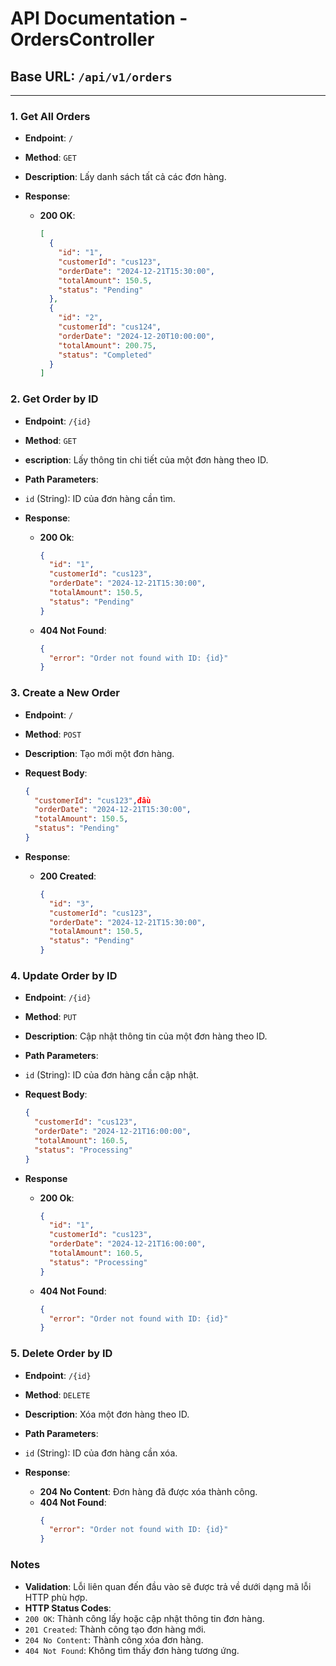 # API Documentation - OrdersController

## Base URL: `/api/v1/orders`

---

### 1. Get All Orders

- **Endpoint**: `/`  
- **Method**: `GET`  
- **Description**: Lấy danh sách tất cả các đơn hàng.

- **Response**:
  - **200 OK**:
    ```json
    [
      {
        "id": "1",
        "customerId": "cus123",
        "orderDate": "2024-12-21T15:30:00",
        "totalAmount": 150.5,
        "status": "Pending"
      },
      {
        "id": "2",
        "customerId": "cus124",
        "orderDate": "2024-12-20T10:00:00",
        "totalAmount": 200.75,
        "status": "Completed"
      }
    ]
### 2. **Get Order by ID**
- **Endpoint**: `/{id}`
- **Method**: `GET`
- **escription**: Lấy thông tin chi tiết của một đơn hàng theo ID.

- **Path Parameters**:

- `id` (String): ID của đơn hàng cần tìm.
- **Response**:
  - **200 Ok**:
      ```json
      {
        "id": "1",
        "customerId": "cus123",
        "orderDate": "2024-12-21T15:30:00",
        "totalAmount": 150.5,
        "status": "Pending"
      }
  - **404 Not Found**:
      ```json
      {
        "error": "Order not found with ID: {id}"
      }
### 3. Create a New Order
- **Endpoint**: `/`
- **Method**: `POST`
- **Description**: Tạo mới một đơn hàng.

- **Request Body**:
    ```json
    {
      "customerId": "cus123",đầu 
      "orderDate": "2024-12-21T15:30:00",
      "totalAmount": 150.5,
      "status": "Pending"
    }
- **Response**:
  - **200 Created**:
      ```json
      {
        "id": "3",
        "customerId": "cus123",
        "orderDate": "2024-12-21T15:30:00",
        "totalAmount": 150.5,
        "status": "Pending"
      }
### 4. **Update Order by ID**
- **Endpoint**: `/{id}`
- **Method**: `PUT`
- **Description**: Cập nhật thông tin của một đơn hàng theo ID.

- **Path Parameters**:

- `id` (String): ID của đơn hàng cần cập nhật.
- **Request Body**:
    ```json
    {
      "customerId": "cus123",
      "orderDate": "2024-12-21T16:00:00",
      "totalAmount": 160.5,
      "status": "Processing"
    }
- **Response**
  - **200 Ok**:
      ```json
      {
        "id": "1",
        "customerId": "cus123",
        "orderDate": "2024-12-21T16:00:00",
        "totalAmount": 160.5,
        "status": "Processing"
      }
  - **404 Not Found**:
      ```json
      {
        "error": "Order not found with ID: {id}"
      }
### 5. Delete Order by ID
- **Endpoint**: `/{id}`
- **Method**: `DELETE`
- **Description**: Xóa một đơn hàng theo ID.

- **Path Parameters**:

- `id` (String): ID của đơn hàng cần xóa.
- **Response**:

  - **204 No Content**: Đơn hàng đã được xóa thành công.
  - **404 Not Found**:
      ```json
      {
        "error": "Order not found with ID: {id}"
      }
### Notes
- **Validation**: Lỗi liên quan đến đầu vào sẽ được trả về dưới dạng mã lỗi HTTP phù hợp.
- **HTTP Status Codes**:
- `200 OK`: Thành công lấy hoặc cập nhật thông tin đơn hàng.
- `201 Created`: Thành công tạo đơn hàng mới.
- `204 No Content`: Thành công xóa đơn hàng.
- `404 Not Found`: Không tìm thấy đơn hàng tương ứng.
